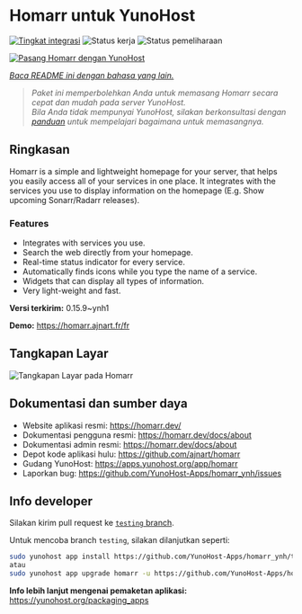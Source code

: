 <!--
N.B.: README ini dibuat secara otomatis oleh <https://github.com/YunoHost/apps/tree/master/tools/readme_generator>
Ini TIDAK boleh diedit dengan tangan.
-->

# Homarr untuk YunoHost

[![Tingkat integrasi](https://apps.yunohost.org/badge/integration/homarr)](https://ci-apps.yunohost.org/ci/apps/homarr/)
![Status kerja](https://apps.yunohost.org/badge/state/homarr)
![Status pemeliharaan](https://apps.yunohost.org/badge/maintained/homarr)

[![Pasang Homarr dengan YunoHost](https://install-app.yunohost.org/install-with-yunohost.svg)](https://install-app.yunohost.org/?app=homarr)

*[Baca README ini dengan bahasa yang lain.](./ALL_README.md)*

> *Paket ini memperbolehkan Anda untuk memasang Homarr secara cepat dan mudah pada server YunoHost.*  
> *Bila Anda tidak mempunyai YunoHost, silakan berkonsultasi dengan [panduan](https://yunohost.org/install) untuk mempelajari bagaimana untuk memasangnya.*

## Ringkasan

Homarr is a simple and lightweight homepage for your server, that helps you easily access all of your services in one place.
It integrates with the services you use to display information on the homepage (E.g. Show upcoming Sonarr/Radarr releases).

### Features

- Integrates with services you use.
- Search the web directly from your homepage.
- Real-time status indicator for every service.
- Automatically finds icons while you type the name of a service.
- Widgets that can display all types of information.
- Very light-weight and fast.


**Versi terkirim:** 0.15.9~ynh1

**Demo:** <https://homarr.ajnart.fr/fr>

## Tangkapan Layar

![Tangkapan Layar pada Homarr](./doc/screenshots/screenshot.png)

## Dokumentasi dan sumber daya

- Website aplikasi resmi: <https://homarr.dev/>
- Dokumentasi pengguna resmi: <https://homarr.dev/docs/about>
- Dokumentasi admin resmi: <https://homarr.dev/docs/about>
- Depot kode aplikasi hulu: <https://github.com/ajnart/homarr>
- Gudang YunoHost: <https://apps.yunohost.org/app/homarr>
- Laporkan bug: <https://github.com/YunoHost-Apps/homarr_ynh/issues>

## Info developer

Silakan kirim pull request ke [`testing` branch](https://github.com/YunoHost-Apps/homarr_ynh/tree/testing).

Untuk mencoba branch `testing`, silakan dilanjutkan seperti:

```bash
sudo yunohost app install https://github.com/YunoHost-Apps/homarr_ynh/tree/testing --debug
atau
sudo yunohost app upgrade homarr -u https://github.com/YunoHost-Apps/homarr_ynh/tree/testing --debug
```

**Info lebih lanjut mengenai pemaketan aplikasi:** <https://yunohost.org/packaging_apps>

